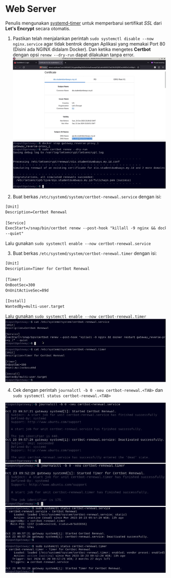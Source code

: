 # Web Server
Penulis mengunakan [systemd-timer](https://www.freedesktop.org/software/systemd/man/latest/systemd.timer.html)
untuk memperbarui sertifikat *SSL* dari **Let's Encrypt** secara otomatis.

1. Pastikan telah menjalankan perintah ```sudo systemctl disable --now nginx.service``` agar tidak
bentrok dengan Aplikasi yang memakai Port 80 (Disini ada NGINX didalam Docker). Dan ketika mengetes
**Certbot** dengan opsi ```renew --dry-run``` dapat dilakukan tanpa error.
![20231023_28](/assets/images/20231023_28.png)
![20231023_29](/assets/images/20231023_29.png)

2. Buat berkas ```/etc/systemd/system/certbot-renewal.service``` dengan isi:
```txt
[Unit]
Description=Certbot Renewal

[Service]
ExecStart=/snap/bin/certbot renew --post-hook "killall -9 nginx && docker restart <nginx_container>
--quiet"
```

Lalu gunakan ```sudo systemctl enable --now certbot-renewal.service```

3. Buat berkas ```/etc/systemd/system/certbot-renewal.timer``` dengan isi:
```txt
[Unit]
Description=Timer for Certbot Renewal

[Timer]
OnBootSec=300
OnUnitActiveSec=89d

[Install]
WantedBy=multi-user.target
```

Lalu gunakan ```sudo systemctl enable --now certbot-renewal.timer```
![20231023_30](/assets/images/20231023_30.png)

4. Cek dengan perintah ```journalctl -b 0 -xeu certbot-renewal.<TAB>``` dan ```sudo systemctl status
certbot-renewal.<TAB>```

![20231023_31](/assets/images/20231023_31.png)
![20231023_32](/assets/images/20231023_32.png)
![20231023_33](/assets/images/20231023_33.png)


